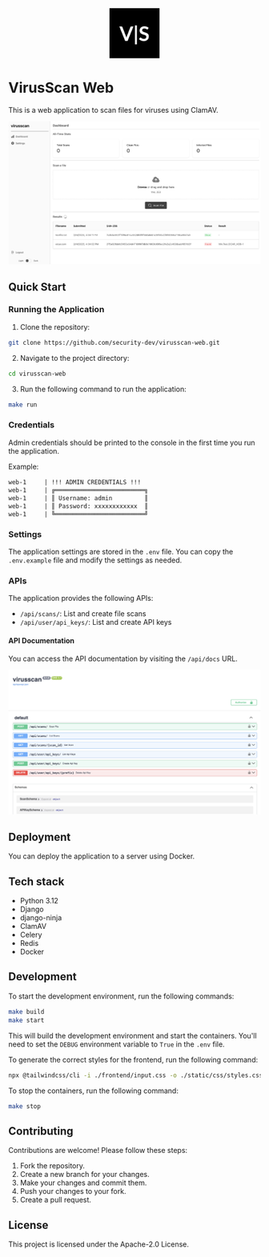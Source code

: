 <div align="center">
<img src="static/img/logo.png" width="100">
</div>

# VirusScan Web

This is a web application to scan files for viruses using ClamAV.

<div align="center">
<img src="docs/imgs/dashboard.png" width="600">
</div>

## Quick Start

### Running the Application

1. Clone the repository:

```bash
git clone https://github.com/security-dev/virusscan-web.git
```

2. Navigate to the project directory:

```bash
cd virusscan-web
```

3. Run the following command to run the application:

```bash
make run
```

### Credentials

Admin credentials should be printed to the console in the first time you run the application.

Example:

```
web-1     | !!! ADMIN CREDENTIALS !!!
web-1     | ╔═════════════════════════╗
web-1     | ║ Username: admin         ║
web-1     | ║ Password: xxxxxxxxxxxx  ║
web-1     | ╚═════════════════════════╝
```

### Settings

The application settings are stored in the `.env` file. You can copy the `.env.example` file and modify the settings as
needed.

### APIs

The application provides the following APIs:

- `/api/scans/`: List and create file scans
- `/api/user/api_keys/`: List and create API keys

#### API Documentation

You can access the API documentation by visiting the `/api/docs` URL.

<div align="center">
<img src="docs/imgs/api_docs.png" width="600">
</div>

## Deployment

You can deploy the application to a server using Docker.

## Tech stack

- Python 3.12
- Django
- django-ninja
- ClamAV
- Celery
- Redis
- Docker

## Development

To start the development environment, run the following commands:

```bash
make build
make start
```

This will build the development environment and start the containers. You'll need to set the `DEBUG` environment
variable to `True` in the `.env` file.

To generate the correct styles for the frontend, run the following command:

```bash
npx @tailwindcss/cli -i ./frontend/input.css -o ./static/css/styles.css --watch
```

To stop the containers, run the following command:

```bash
make stop
```

## Contributing

Contributions are welcome! Please follow these steps:

1. Fork the repository.
2. Create a new branch for your changes.
3. Make your changes and commit them.
4. Push your changes to your fork.
5. Create a pull request.

## License

This project is licensed under the Apache-2.0 License.